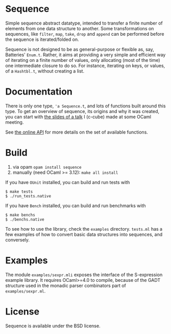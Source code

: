 Sequence
========

Simple sequence abstract datatype, intended to transfer a finite number of
elements from one data structure to another. Some transformations on sequences,
like `filter`, `map`, `take`, `drop` and `append` can be performed before the
sequence is iterated/folded on.

Sequence is not designed to be as general-purpose or flexible as, say,
Batteries' `Enum.t`. Rather, it aims at providing a very simple and efficient
way of iterating on a finite number of values, only allocating (most of the time)
one intermediate closure to do so. For instance, iterating on keys, or values,
of a `Hashtbl.t`, without creating a list.

Documentation
=============

There is only one type, `'a Sequence.t`, and lots of functions built around
this type.
To get an overview of sequence, its origins and why it was created,
you can start with [the slides of a talk](http://cedeela.fr/~simon/talks/sequence.pdf)
I (c-cube) made at some OCaml meeting.

See [the online API](http://cedeela.fr/~simon/software/sequence/Sequence.html)
for more details on the set of available functions.

Build
=====

1. via opam `opam install sequence`
2. manually (need OCaml >= 3.12): `make all install`

If you have `OUnit` installed, you can build and run tests with

    $ make tests
    $ ./run_tests.native

If you have `Bench` installed, you can build and run benchmarks with

    $ make benchs
    $ ./benchs.native

To see how to use the library, check the `examples` directory.
`tests.ml` has a few examples of how to convert basic data structures into
sequences, and conversely.

Examples
========

The module `examples/sexpr.mli` exposes the interface of the S-expression
example library. It requires OCaml>=4.0 to compile, because of the GADT
structure used in the monadic parser combinators part of `examples/sexpr.ml`.

License
=======

Sequence is available under the BSD license.
